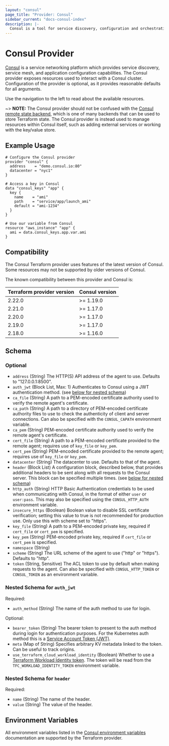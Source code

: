 ```yaml
---
layout: "consul"
page_title: "Provider: Consul"
sidebar_current: "docs-consul-index"
description: |-
  Consul is a tool for service discovery, configuration and orchestration. The Consul provider exposes resources used to interact with a Consul cluster. Configuration of the provider is optional, as it provides defaults for all arguments.
---
```


# Consul Provider

[Consul](https://www.consul.io) is a service networking platform which provides
service discovery, service mesh, and application configuration capabilities.
The Consul provider exposes resources used to interact with a
Consul cluster. Configuration of the provider is optional, as it provides
reasonable defaults for all arguments.

Use the navigation to the left to read about the available resources.

~> **NOTE:** The Consul provider should not be confused with the [Consul remote
state backend][consul-remote-state-backend], which is one of many backends that
can be used to store Terraform state. The Consul provider is instead used to
manage resources within Consul itself, such as adding external services or
working with the key/value store.

[consul-remote-state-backend]: /docs/backends/types/consul.html

## Example Usage

```hcl
# Configure the Consul provider
provider "consul" {
  address    = "demo.consul.io:80"
  datacenter = "nyc1"
}

# Access a key in Consul
data "consul_keys" "app" {
  key {
    name    = "ami"
    path    = "service/app/launch_ami"
    default = "ami-1234"
  }
}

# Use our variable from Consul
resource "aws_instance" "app" {
  ami = data.consul_keys.app.var.ami
}
```

## Compatibility

The Consul Terraform provider uses features of the latest version of Consul.
Some resources may not be supported by older versions of Consul.

The known compatibility between this provider and Consul is:

| Terraform provider version | Consul version |
| -------------------------- | -------------- |
| 2.22.0                     | >= 1.19.0      |
| 2.21.0                     | >= 1.17.0      |
| 2.20.0                     | >= 1.17.0      |
| 2.19.0                     | >= 1.17.0      |
| 2.18.0                     | >= 1.16.0      |


<!-- schema generated by tfplugindocs -->
## Schema

### Optional

- `address` (String) The HTTP(S) API address of the agent to use. Defaults to "127.0.0.1:8500".
- `auth_jwt` (Block List, Max: 1) Authenticates to Consul using a JWT authentication method. (see [below for nested schema](#nestedblock--auth_jwt))
- `ca_file` (String) A path to a PEM-encoded certificate authority used to verify the remote agent's certificate.
- `ca_path` (String) A path to a directory of PEM-encoded certificate authority files to use to check the authenticity of client and server connections. Can also be specified with the `CONSUL_CAPATH` environment variable.
- `ca_pem` (String) PEM-encoded certificate authority used to verify the remote agent's certificate.
- `cert_file` (String) A path to a PEM-encoded certificate provided to the remote agent; requires use of `key_file` or `key_pem`.
- `cert_pem` (String) PEM-encoded certificate provided to the remote agent; requires use of `key_file` or `key_pem`.
- `datacenter` (String) The datacenter to use. Defaults to that of the agent.
- `header` (Block List) A configuration block, described below, that provides additional headers to be sent along with all requests to the Consul server. This block can be specified multiple times. (see [below for nested schema](#nestedblock--header))
- `http_auth` (String) HTTP Basic Authentication credentials to be used when communicating with Consul, in the format of either `user` or `user:pass`. This may also be specified using the `CONSUL_HTTP_AUTH` environment variable.
- `insecure_https` (Boolean) Boolean value to disable SSL certificate verification; setting this value to true is not recommended for production use. Only use this with scheme set to "https".
- `key_file` (String) A path to a PEM-encoded private key, required if `cert_file` or `cert_pem` is specified.
- `key_pem` (String) PEM-encoded private key, required if `cert_file` or `cert_pem` is specified.
- `namespace` (String)
- `scheme` (String) The URL scheme of the agent to use ("http" or "https"). Defaults to "http".
- `token` (String, Sensitive) The ACL token to use by default when making requests to the agent. Can also be specified with `CONSUL_HTTP_TOKEN` or `CONSUL_TOKEN` as an environment variable.

<a id="nestedblock--auth_jwt"></a>
### Nested Schema for `auth_jwt`

Required:

- `auth_method` (String) The name of the auth method to use for login.

Optional:

- `bearer_token` (String) The bearer token to present to the auth method during login for authentication purposes. For the Kubernetes auth method this is a [Service Account Token (JWT)](https://kubernetes.io/docs/reference/access-authn-authz/authentication/#service-account-tokens).
- `meta` (Map of String) Specifies arbitrary KV metadata linked to the token. Can be useful to track origins.
- `use_terraform_cloud_workload_identity` (Boolean) Whether to use a [Terraform Workload Identity token](https://developer.hashicorp.com/terraform/cloud-docs/workspaces/dynamic-provider-credentials/workload-identity-tokens). The token will be read from the `TFC_WORKLOAD_IDENTITY_TOKEN` environment variable.


<a id="nestedblock--header"></a>
### Nested Schema for `header`

Required:

- `name` (String) The name of the header.
- `value` (String) The value of the header.

## Environment Variables

All environment variables listed in the [Consul environment variables](https://www.consul.io/docs/commands/index.html#environment-variables)
documentation are supported by the Terraform provider.
